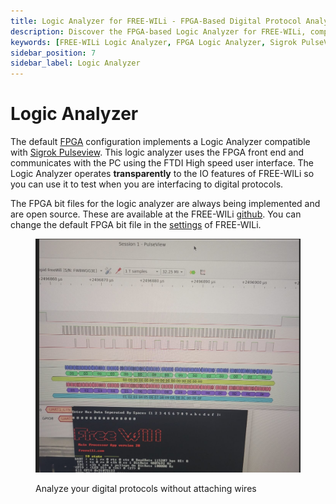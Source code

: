 ```yaml
---
title: Logic Analyzer for FREE-WILi - FPGA-Based Digital Protocol Analysis
description: Discover the FPGA-based Logic Analyzer for FREE-WILi, compatible with Sigrok PulseView. Learn how it operates transparently with FREE-WILi's IO features for testing digital protocols. Access FPGA bit files and adjust settings through the FREE-WILi interface.
keywords: [FREE-WILi Logic Analyzer, FPGA Logic Analyzer, Sigrok PulseView, digital protocol analysis, FPGA bit files, FREE-WILi settings, FTDI High-speed user interface]
sidebar_position: 7
sidebar_label: Logic Analyzer
---
```


# Logic Analyzer

The default [FPGA](/hardware-low-level-details/ice40-fpga/) configuration implements a Logic Analyzer compatible with [Sigrok Pulseview](https://sigrok.org/wiki/PulseView). This logic analyzer uses the FPGA front end and communicates with the PC using the FTDI High speed user interface. The Logic Analyzer operates **transparently** to the IO features of FREE-WILi so you can use it to test when you are interfacing to digital protocols.

The FPGA bit files for the logic analyzer are always being implemented and are open source. These are available at the FREE-WILi [github](https://github.com/freewili/). You can change the default FPGA bit file in the [settings](/io-app/settings-menu/) of FREE-WILi.

<div class="text--center">

<figure>

![logic-analyzer](../assets/logic-analyzer.jpg "logic-analyzer")
<figcaption>Analyze your digital protocols without attaching wires</figcaption>
</figure>
</div>